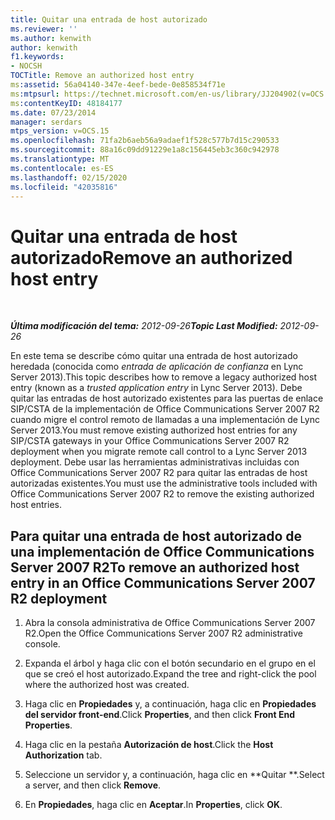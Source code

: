 ```yaml
---
title: Quitar una entrada de host autorizado
ms.reviewer: ''
ms.author: kenwith
author: kenwith
f1.keywords:
- NOCSH
TOCTitle: Remove an authorized host entry
ms:assetid: 56a04140-347e-4eef-bede-0e858534f71e
ms:mtpsurl: https://technet.microsoft.com/en-us/library/JJ204902(v=OCS.15)
ms:contentKeyID: 48184177
ms.date: 07/23/2014
manager: serdars
mtps_version: v=OCS.15
ms.openlocfilehash: 71fa2b6aeb56a9adaef1f528c577b7d15c290533
ms.sourcegitcommit: 88a16c09dd91229e1a8c156445eb3c360c942978
ms.translationtype: MT
ms.contentlocale: es-ES
ms.lasthandoff: 02/15/2020
ms.locfileid: "42035816"
---
```

<div data-xmlns="http://www.w3.org/1999/xhtml">

<div class="topic" data-xmlns="http://www.w3.org/1999/xhtml" data-msxsl="urn:schemas-microsoft-com:xslt" data-cs="http://msdn.microsoft.com/">

<div data-asp="http://msdn2.microsoft.com/asp">

# <a name="remove-an-authorized-host-entry"></a><span data-ttu-id="2ee5b-102">Quitar una entrada de host autorizado</span><span class="sxs-lookup"><span data-stu-id="2ee5b-102">Remove an authorized host entry</span></span>

</div>

<div id="mainSection">

<div id="mainBody">

<span> </span>

<span data-ttu-id="2ee5b-103">_**Última modificación del tema:** 2012-09-26_</span><span class="sxs-lookup"><span data-stu-id="2ee5b-103">_**Topic Last Modified:** 2012-09-26_</span></span>

<span data-ttu-id="2ee5b-104">En este tema se describe cómo quitar una entrada de host autorizado heredada (conocida como *entrada de aplicación de confianza* en Lync Server 2013).</span><span class="sxs-lookup"><span data-stu-id="2ee5b-104">This topic describes how to remove a legacy authorized host entry (known as a *trusted application entry* in Lync Server 2013).</span></span> <span data-ttu-id="2ee5b-105">Debe quitar las entradas de host autorizado existentes para las puertas de enlace SIP/CSTA de la implementación de Office Communications Server 2007 R2 cuando migre el control remoto de llamadas a una implementación de Lync Server 2013.</span><span class="sxs-lookup"><span data-stu-id="2ee5b-105">You must remove existing authorized host entries for any SIP/CSTA gateways in your Office Communications Server 2007 R2 deployment when you migrate remote call control to a Lync Server 2013 deployment.</span></span> <span data-ttu-id="2ee5b-106">Debe usar las herramientas administrativas incluidas con Office Communications Server 2007 R2 para quitar las entradas de host autorizadas existentes.</span><span class="sxs-lookup"><span data-stu-id="2ee5b-106">You must use the administrative tools included with Office Communications Server 2007 R2 to remove the existing authorized host entries.</span></span>

<div>

## <a name="to-remove-an-authorized-host-entry-in-an-office-communications-server-2007-r2-deployment"></a><span data-ttu-id="2ee5b-107">Para quitar una entrada de host autorizado de una implementación de Office Communications Server 2007 R2</span><span class="sxs-lookup"><span data-stu-id="2ee5b-107">To remove an authorized host entry in an Office Communications Server 2007 R2 deployment</span></span>

1.  <span data-ttu-id="2ee5b-108">Abra la consola administrativa de Office Communications Server 2007 R2.</span><span class="sxs-lookup"><span data-stu-id="2ee5b-108">Open the Office Communications Server 2007 R2 administrative console.</span></span>

2.  <span data-ttu-id="2ee5b-109">Expanda el árbol y haga clic con el botón secundario en el grupo en el que se creó el host autorizado.</span><span class="sxs-lookup"><span data-stu-id="2ee5b-109">Expand the tree and right-click the pool where the authorized host was created.</span></span>

3.  <span data-ttu-id="2ee5b-110">Haga clic en **Propiedades** y, a continuación, haga clic en **Propiedades del servidor front-end**.</span><span class="sxs-lookup"><span data-stu-id="2ee5b-110">Click **Properties**, and then click **Front End Properties**.</span></span>

4.  <span data-ttu-id="2ee5b-111">Haga clic en la pestaña **Autorización de host**.</span><span class="sxs-lookup"><span data-stu-id="2ee5b-111">Click the **Host Authorization** tab.</span></span>

5.  <span data-ttu-id="2ee5b-112">Seleccione un servidor y, a continuación, haga clic en \*\*Quitar \*\*.</span><span class="sxs-lookup"><span data-stu-id="2ee5b-112">Select a server, and then click **Remove**.</span></span>

6.  <span data-ttu-id="2ee5b-113">En **Propiedades**, haga clic en **Aceptar**.</span><span class="sxs-lookup"><span data-stu-id="2ee5b-113">In **Properties**, click **OK**.</span></span>

</div>

</div>

<span> </span>

</div>

</div>

</div>

